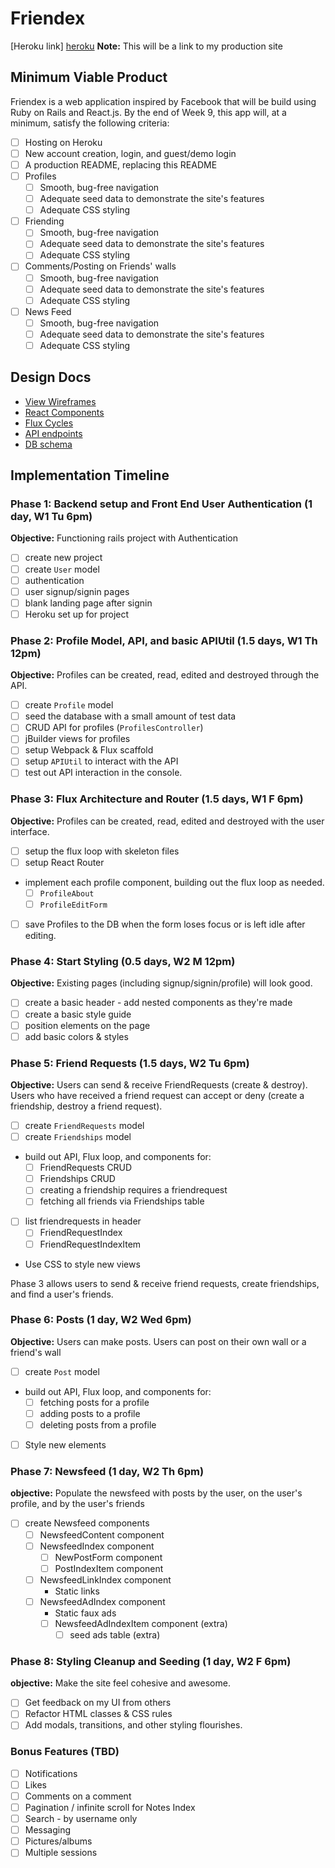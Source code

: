 # Friendex

[Heroku link] [heroku] **Note:** This will be a link to my production site

[heroku]: https://friendex.herokuapp.com/

## Minimum Viable Product

Friendex is a web application inspired by Facebook that will be build using Ruby on Rails and React.js.  By the end of Week 9, this app will, at a minimum, satisfy the following criteria:

- [ ] Hosting on Heroku
- [ ] New account creation, login, and guest/demo login
- [ ] A production README, replacing this README
- [ ] Profiles
  - [ ] Smooth, bug-free navigation
  - [ ] Adequate seed data to demonstrate the site's features
  - [ ] Adequate CSS styling
- [ ] Friending
  - [ ] Smooth, bug-free navigation
  - [ ] Adequate seed data to demonstrate the site's features
  - [ ] Adequate CSS styling
- [ ] Comments/Posting on Friends' walls
  - [ ] Smooth, bug-free navigation
  - [ ] Adequate seed data to demonstrate the site's features
  - [ ] Adequate CSS styling
- [ ] News Feed
  - [ ] Smooth, bug-free navigation
  - [ ] Adequate seed data to demonstrate the site's features
  - [ ] Adequate CSS styling

## Design Docs
* [View Wireframes][views]
* [React Components][components]
* [Flux Cycles][flux-cycles]
* [API endpoints][api-endpoints]
* [DB schema][schema]

[views]: docs/views.md
[components]: docs/components.md
[flux-cycles]: docs/flux-cycles.md
[api-endpoints]: docs/api-endpoints.md
[schema]: docs/schema.md

## Implementation Timeline

### Phase 1: Backend setup and Front End User Authentication (1 day, W1 Tu 6pm)

**Objective:** Functioning rails project with Authentication

- [ ] create new project
- [ ] create `User` model
- [ ] authentication
- [ ] user signup/signin pages
- [ ] blank landing page after signin
- [ ] Heroku set up for project

### Phase 2: Profile Model, API, and basic APIUtil (1.5 days, W1 Th 12pm)

**Objective:** Profiles can be created, read, edited and destroyed through
the API.

- [ ] create `Profile` model
- [ ] seed the database with a small amount of test data
- [ ] CRUD API for profiles (`ProfilesController`)
- [ ] jBuilder views for profiles
- [ ] setup Webpack & Flux scaffold
- [ ] setup `APIUtil` to interact with the API
- [ ] test out API interaction in the console.

### Phase 3: Flux Architecture and Router (1.5 days, W1 F 6pm)

**Objective:** Profiles can be created, read, edited and destroyed with the
user interface.

- [ ] setup the flux loop with skeleton files
- [ ] setup React Router
- implement each profile component, building out the flux loop as needed.
  - [ ] `ProfileAbout`
  - [ ] `ProfileEditForm`
- [ ] save Profiles to the DB when the form loses focus or is left idle
  after editing.

### Phase 4: Start Styling (0.5 days, W2 M 12pm)

**Objective:** Existing pages (including signup/signin/profile) will look good.

- [ ] create a basic header - add nested components as they're made
- [ ] create a basic style guide
- [ ] position elements on the page
- [ ] add basic colors & styles

### Phase 5: Friend Requests (1.5 days, W2 Tu 6pm)

**Objective:** Users can send & receive FriendRequests (create & destroy). Users who have received a friend request can accept or deny (create a friendship, destroy a friend request).

- [ ] create `FriendRequests` model
- [ ] create `Friendships` model
- build out API, Flux loop, and components for:
  - [ ] FriendRequests CRUD
  - [ ] Friendships CRUD
  - [ ] creating a friendship requires a friendrequest
  - [ ] fetching all friends via Friendships table
- [ ] list friendrequests in header
  - [ ] FriendRequestIndex
  - [ ] FriendRequestIndexItem
- Use CSS to style new views

Phase 3 allows users to send & receive friend requests, create friendships, and find a user's friends.

### Phase 6: Posts (1 day, W2 Wed 6pm)

**Objective:** Users can make posts. Users can post on their own wall or a friend's wall

- [ ] create `Post` model
- build out API, Flux loop, and components for:
  - [ ] fetching posts for a profile
  - [ ] adding posts to a profile
  - [ ] deleting posts from a profile
- [ ] Style new elements

### Phase 7: Newsfeed (1 day, W2 Th 6pm)

**objective:** Populate the newsfeed with posts by the user, on the user's profile, and by the user's friends

- [ ] create Newsfeed components
  - [ ] NewsfeedContent component
  - [ ] NewsfeedIndex component
    - [ ] NewPostForm component
    - [ ] PostIndexItem component
  - [ ] NewsfeedLinkIndex component
     - Static links
  - [ ] NewsfeedAdIndex component
    - Static faux ads
    - [ ] NewsfeedAdIndexItem component (extra)
      - [ ] seed ads table (extra)

### Phase 8: Styling Cleanup and Seeding (1 day, W2 F 6pm)

**objective:** Make the site feel cohesive and awesome.

- [ ] Get feedback on my UI from others
- [ ] Refactor HTML classes & CSS rules
- [ ] Add modals, transitions, and other styling flourishes.

### Bonus Features (TBD)
- [ ] Notifications
- [ ] Likes
- [ ] Comments on a comment
- [ ] Pagination / infinite scroll for Notes Index
- [ ] Search - by username only
- [ ] Messaging
- [ ] Pictures/albums
- [ ] Multiple sessions

[phase-one]: docs/phases/phase1.md
[phase-two-three]: docs/phases/phase2-3.md
[phase-four]: CSS
[phase-five]: docs/phases/phase5.md
[phase-six]: docs/phases/phase6.md
[phase-seven]: docs/phases/phase7.md
[phase-eight]: docs/phases/phase8.md
